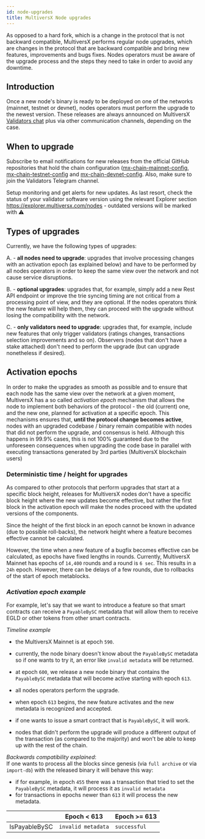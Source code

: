 ```yaml
---
id: node-upgrades
title: MultiversX Node upgrades
---
```


As opposed to a hard fork, which is a change in the protocol that is not backward compatible, MultiversX performs regular node upgrades, which are changes in the protocol 
that are backward compatible and bring new features, improvements and bugs fixes. Nodes operators must be aware of the upgrade process and the steps they need to take in order
to avoid any downtime.

[comment]: # (mx-context-auto)

## **Introduction**

Once a new node's binary is ready to be deployed on one of the networks (mainnet, testnet or devnet), nodes operators must
perform the upgrade to the newest version. These releases are always announced on MultiversX [Validators chat](https://t.me/MultiversXValidators)
plus via other communication channels, depending on the case.

[comment]: # (mx-context-auto)

## **When to upgrade**

Subscribe to email notifications for new releases from the official GitHub repositories that hold the chain configuration ([mx-chain-mainnet-config](https://github.com/multiversx/mx-chain-mainnet-config), [mx-chain-testnet-config](https://github.com/multiversx/mx-chain-mainnet-config) and [mx-chain-devnet-config](https://github.com/multiversx/mx-chain-mainnet-config). Also, make sure to join the Validators Telegram channel.

Setup monitoring and get alerts for new updates. As last resort, check the status of your validator software version using the relevant Explorer section https://explorer.multiversx.com/nodes - outdated versions will be marked with ⚠

[comment]: # (mx-context-auto)

## **Types of upgrades**

Currently, we have the following types of upgrades:

A. - **all nodes need to upgrade**: upgrades that involve processing changes with an activation epoch (as explained below)
and have to be performed by all nodes operators in order to keep the same view over the network and not cause service disruptions.

B. - **optional upgrades**: upgrades that, for example, simply add a new Rest API endpoint or improve the trie syncing timing
are not critical from a processing point of view, and they are optional. If the nodes operators think the new feature will help them,
they can proceed with the upgrade without losing the compatibility with the network.

C. - **only validators need to upgrade**: upgrades that, for example, include new features that only trigger validators (ratings changes,
transactions selection improvements and so on). Observers (nodes that don't have a stake attached) don't need to perform the upgrade
(but can upgrade nonetheless if desired).

[comment]: # (mx-context-auto)

## **Activation epochs**

In order to make the upgrades as smooth as possible and to ensure that each node has the same view over the network at a given moment,
MultiversX has a so called _activation epoch_ mechanism that allows the node to implement both behaviors of the protocol -
the old (current) one, and the new one, planned for activation at a specific epoch. This mechanisms ensures that,
**until the protocol change becomes active**, nodes with an upgraded codebase / binary remain compatible with nodes that
did not perform the upgrade, and consensus is held. Although this happens in 99.9% cases, this is not 100% guaranteed due
to the unforeseen consequences when upgrading the code base in parallel with executing transactions generated by 3rd parties (MultiversX blockchain users)

[comment]: # (mx-context-auto)

### **Deterministic time / height for upgrades**

As compared to other protocols that perform upgrades that start at a specific block height, releases for MultiversX nodes
don't have a specific block height where the new updates become effective, but rather the first block in the
activation epoch will make the nodes proceed with the updated versions of the components.

Since the height of the first block in an epoch cannot be known in advance (due to possible roll-backs), the network height
where a feature becomes effective cannot be calculated.

However, the time when a new feature of a bugfix becomes effective can be calculated, as epochs have fixed lengths in rounds.
Currently, MultiversX Mainnet has epochs of `14,400` rounds and a round is `6 sec`. This results in a `24h` epoch. However,
there can be delays of a few rounds, due to rollbacks of the start of epoch metablocks.

[comment]: # (mx-context-auto)

### _Activation epoch example_

For example, let's say that we want to introduce a feature so that smart contracts can receive a `PayableBySC` metadata that
will allow them to receive EGLD or other tokens from other smart contracts.

_Timeline example_

- the MultiversX Mainnet is at epoch `590`.
- currently, the node binary doesn't know about the `PayableBySC` metadata so if one wants to try it, an error like `invalid metadata`
  will be returned.
- at epoch `600`, we release a new node binary that contains the `PayableBySC` metadata that will become active starting with epoch `613`.
- all nodes operators perform the upgrade.
- when epoch `613` begins, the new feature activates and the new metadata is recognized and accepted.
- if one wants to issue a smart contract that is `PayableBySC`, it will work.

- nodes that didn't perform the upgrade will produce a different output of the transaction (as compared to the majority)
  and won't be able to keep up with the rest of the chain.

_Backwards compatibility explained_:  
If one wants to process all the blocks since genesis (via `full archive` or via `import-db`) with the released binary
it will behave this way:

- if for example, in epoch `455` there was a transaction that tried to set the `PayableBySC` metadata, it will process it
  as `invalid metadata`
- for transactions in epochs newer than `613` it will process the new metadata.

|               | Epoch < 613        | Epoch >= 613 |
| ------------- | ------------------ | ------------ |
| IsPayableBySC | `invalid metadata` | `successful` |

